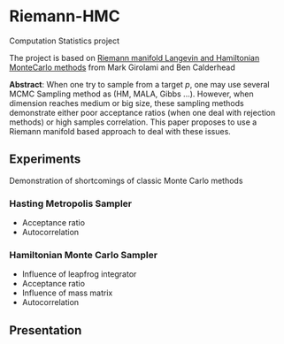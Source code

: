 # Riemann-HMC
Computation Statistics project

The project is based on [Riemann manifold Langevin and Hamiltonian MonteCarlo methods](http://citeseerx.ist.psu.edu/viewdoc/download?doi=10.1.1.472.3640&rep=rep1&type=pdf) from  Mark Girolami and Ben Calderhead 

**Abstract**: 
When one try to sample from a target *p*, one may use several MCMC Sampling method as (HM, MALA, Gibbs ...). However, when dimension reaches medium or big size, these sampling methods demonstrate either poor acceptance ratios (when one deal with rejection methods) or high samples correlation. This paper proposes to use a Riemann manifold based approach to deal with these issues.

## Experiments
Demonstration of shortcomings of classic Monte Carlo methods

### Hasting Metropolis Sampler 
- Acceptance ratio
- Autocorrelation

### Hamiltonian Monte Carlo Sampler
- Influence of leapfrog integrator
- Acceptance ratio
- Influence of mass matrix
- Autocorrelation

## Presentation
